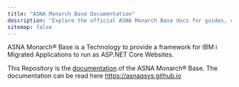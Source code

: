 ```yaml
---
title: "ASNA Monarch Base Documentation"
description: "Explore the official ASNA Monarch Base docs for guides, commands, and more. Get all the information you need to get started."
sitemap: false
---
```


ASNA Monarch® Base is a Technology to provide a framework for IBM i Migrated Applications to run as ASP.NET Core Websites.

This Repository is the [documentation](//asnaqsys.github.io) of the ASNA Monarch® Base. The documentation can be read here https://asnaqsys.github.io

